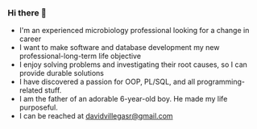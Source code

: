 ### Hi there 👋

- I'm an experienced microbiology professional looking for a change in career
- I want to make software and database development my new professional-long-term life objective
- I enjoy solving problems and investigating their root causes, so I can provide durable solutions
- I have discovered a passion for OOP, PL/SQL, and all programming-related stuff.
- I am the father of an adorable 6-year-old boy. He made my life purposeful.
- I can be reached at davidvillegasr@gmail.com

<!--
**DrFungi/DrFungi** is a ✨ _special_ ✨ repository because its `README.md` (this file) appears on your GitHub profile.

Here are some ideas to get you started:

- 🔭 I’m currently working on ...
- 🌱 I’m currently learning ...
- 👯 I’m looking to collaborate on ...
- 🤔 I’m looking for help with ...
- 💬 Ask me about ...
- 📫 How to reach me: ...
- 😄 Pronouns: ...
- ⚡ Fun fact: ...
-->
